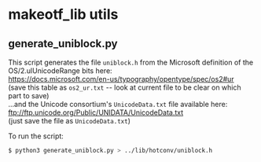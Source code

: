 # makeotf_lib utils

## generate_uniblock.py

This script generates the file `uniblock.h` from the Microsoft definition of the OS/2.ulUnicodeRange bits here:  
<https://docs.microsoft.com/en-us/typography/opentype/spec/os2#ur>  
(save this table as `os2_ur.txt` -- look at current file to be clear on which part to save)  
...and the Unicode consortium's `UnicodeData.txt` file available here:  
<ftp://ftp.unicode.org/Public/UNIDATA/UnicodeData.txt>  
(just save the file as `UnicodeData.txt`)  

To run the script:
```bash
$ python3 generate_uniblock.py > ../lib/hotconv/uniblock.h
```
